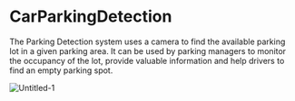 # CarParkingDetection

The Parking Detection system uses a camera to find the available parking lot in a given parking area. It can be used by parking managers to monitor the occupancy of the lot, provide valuable information and help drivers to find an empty parking spot.

![Untitled-1](https://user-images.githubusercontent.com/53344968/216596875-0af0d38a-8f72-4b7d-91a5-e6da3a5126bd.png)
